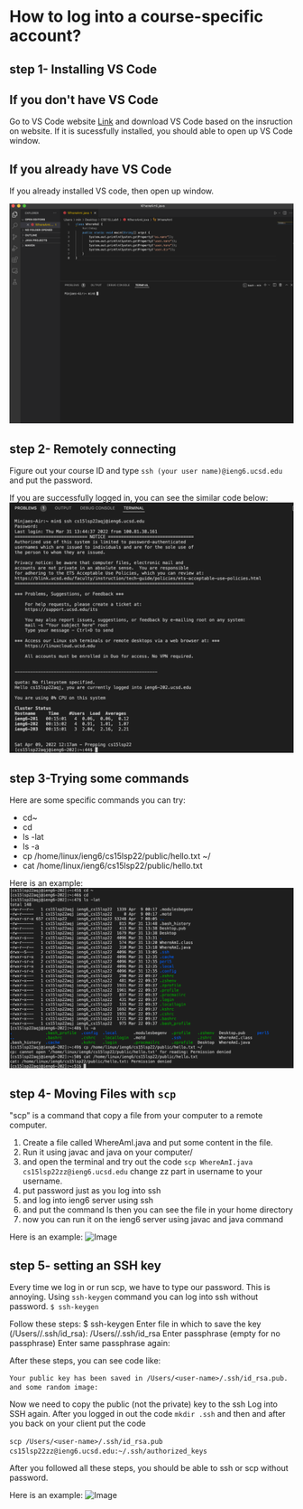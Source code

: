 # How to log into a course-specific account?

## step 1- Installing VS Code

## If you don't have VS Code

Go to VS Code website [Link](https://code.visualstudio.com/, ) and download VS Code based on the insruction on website.
If it is sucessfully installed, you should able to open up VS Code window.

## If you already have VS Code

If you already installed VS code, then open up window. 

![Image](sc1.png)


## step 2- Remotely connecting

Figure out your course ID and type ```ssh (your user name)@ieng6.ucsd.edu``` 
and put the password.

If you are successfully logged in, you can see the similar code below:
![Image](sc2.png)

## step 3-Trying some commands

Here are some specific commands you can try:

* cd~
* cd
* ls -lat
* ls -a
* cp /home/linux/ieng6/cs15lsp22/public/hello.txt ~/
* cat /home/linux/ieng6/cs15lsp22/public/hello.txt

Here is an example:
![Image](sc3.png)

## step 4- Moving Files with ```scp```

"scp" is a command that copy a file from your computer to a remote computer. 

1. Create a file called WhereAmI.java and put some content in the file.
2. Run it using javac and java on your computer/
3. and open the terminal and try out the code ```scp WhereAmI.java cs15lsp22zz@ieng6.ucsd.edu``` change zz part in username to your username.
4. put password just as you log into ssh
5. and log into ieng6 server using ssh
6. and put the command ls then you can see the file in your home directory 
7. now you can run it on the ieng6 server using javac and java command

Here is an example:
![Image](sc.4.png)

## step 5- setting an SSH key

Every time we log in or run scp, we have to type our password. This is annoying. Using ```ssh-keygen``` command you can log into ssh without password.
```$ ssh-keygen```

Follow these steps:
  $ ssh-keygen 
  Enter file in which to save the key (/Users/<user-name>/.ssh/id_rsa): /Users/<user-name>/.ssh/id_rsa
  Enter passphrase (empty for no passphrase)
  Enter same passphrase again:
  
  
After these steps, you can see code like:
  ```
  Your public key has been saved in /Users/<user-name>/.ssh/id_rsa.pub.
  and some random image:
  
  ```
  
Now we need to copy the public (not the private) key to the ssh
Log into SSH again.
After you logged in out the code ```mkdir .ssh```
and then <logout>
and after you back on your client put the code 

```scp /Users/<user-name>/.ssh/id_rsa.pub cs15lsp22zz@ieng6.ucsd.edu:~/.ssh/authorized_keys```

After you followed all these steps, you should be able to ssh or scp without password.
  
  
Here is an example:
![Image](sc5.png)
  
